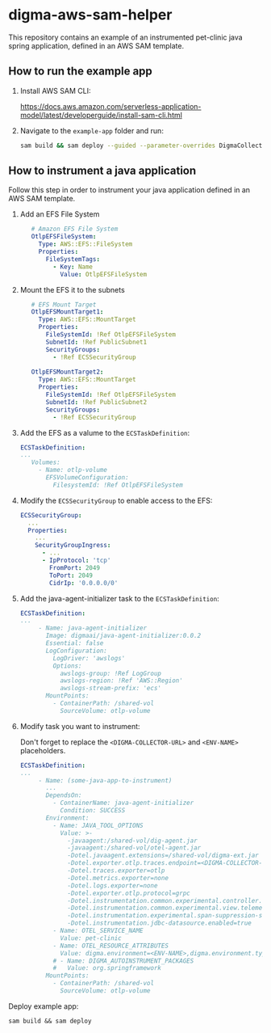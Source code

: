 # digma-aws-sam-helper

This repository contains an example of an instrumented pet-clinic java spring application, defined in an AWS SAM template.

## How to run the example app
1. Install AWS SAM CLI: 

   https://docs.aws.amazon.com/serverless-application-model/latest/developerguide/install-sam-cli.html

2. Navigate to the `example-app` folder and run:
   ``` bash
   sam build && sam deploy --guided --parameter-overrides DigmaCollectorUrl=<DIGMA-COLLECTOR-URL>
   ```


## How to instrument a java application
Follow this step in order to instrument your java application defined in an AWS SAM template.
1. Add an EFS File System
   ``` yaml
      # Amazon EFS File System
      OtlpEFSFileSystem:
        Type: AWS::EFS::FileSystem
        Properties:
          FileSystemTags:
            - Key: Name
              Value: OtlpEFSFileSystem
    ```
   
2. Mount the EFS it to the subnets
   ``` yaml
      # EFS Mount Target
      OtlpEFSMountTarget1:
        Type: AWS::EFS::MountTarget
        Properties:
          FileSystemId: !Ref OtlpEFSFileSystem
          SubnetId: !Ref PublicSubnet1
          SecurityGroups: 
            - !Ref ECSSecurityGroup  
    
      OtlpEFSMountTarget2:
        Type: AWS::EFS::MountTarget
        Properties:
          FileSystemId: !Ref OtlpEFSFileSystem
          SubnetId: !Ref PublicSubnet2
          SecurityGroups: 
            - !Ref ECSSecurityGroup
    ```

3. Add the EFS as a valume to the `ECSTaskDefinition`:
   ``` yaml
   ECSTaskDefinition:
   ...
      Volumes:
        - Name: otlp-volume
          EFSVolumeConfiguration:
            FilesystemId: !Ref OtlpEFSFileSystem
    ```

4. Modify the `ECSSecurityGroup` to enable access to the EFS:
   ``` yaml
   ECSSecurityGroup:
     ...
     Properties:
       ...
       SecurityGroupIngress:
         - ...
         - IpProtocol: 'tcp'
           FromPort: 2049
           ToPort: 2049
           CidrIp: '0.0.0.0/0'
    ``` 

5. Add the java-agent-initializer task to the `ECSTaskDefinition`:
   ``` yaml
   ECSTaskDefinition:
   ...
        - Name: java-agent-initializer
          Image: digmaai/java-agent-initializer:0.0.2
          Essential: false
          LogConfiguration:
            LogDriver: 'awslogs'
            Options:
              awslogs-group: !Ref LogGroup
              awslogs-region: !Ref 'AWS::Region'
              awslogs-stream-prefix: 'ecs'
          MountPoints:
            - ContainerPath: /shared-vol
              SourceVolume: otlp-volume
    ```

6. Modify task you want to instrument:
   
   Don't forget to replace the `<DIGMA-COLLECTOR-URL>` and `<ENV-NAME>` placeholders.
   ``` yaml
   ECSTaskDefinition:
   ...
        - Name: (some-java-app-to-instrument)
          ...
          DependsOn:
            - ContainerName: java-agent-initializer
              Condition: SUCCESS
          Environment:
            - Name: JAVA_TOOL_OPTIONS 
              Value: >-
                -javaagent:/shared-vol/dig-agent.jar 
                -javaagent:/shared-vol/otel-agent.jar 
                -Dotel.javaagent.extensions=/shared-vol/digma-ext.jar 
                -Dotel.exporter.otlp.traces.endpoint=<DIGMA-COLLECTOR-URL>
                -Dotel.traces.exporter=otlp 
                -Dotel.metrics.exporter=none 
                -Dotel.logs.exporter=none 
                -Dotel.exporter.otlp.protocol=grpc 
                -Dotel.instrumentation.common.experimental.controller.telemetry.enabled=true 
                -Dotel.instrumentation.common.experimental.view.telemetry.enabled=true 
                -Dotel.instrumentation.experimental.span-suppression-strategy=none 
                -Dotel.instrumentation.jdbc-datasource.enabled=true
            - Name: OTEL_SERVICE_NAME
              Value: pet-clinic
            - Name: OTEL_RESOURCE_ATTRIBUTES
              Value: digma.environment=<ENV-NAME>,digma.environment.type=Public
            # - Name: DIGMA_AUTOINSTRUMENT_PACKAGES
            #   Value: org.springframework
          MountPoints:
            - ContainerPath: /shared-vol
              SourceVolume: otlp-volume
    ```



Deploy example app:
```
sam build && sam deploy
```